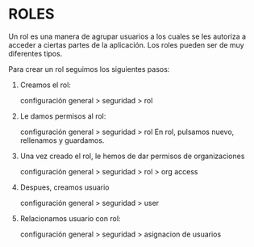 ROLES
=====
Un rol es una manera de agrupar usuarios a los cuales se les autoriza a acceder
a ciertas partes de la aplicación. Los roles pueden ser de muy diferentes tipos.

Para crear un rol seguimos los siguientes pasos:

1. Creamos el rol:

	configuración general > seguridad > rol

1. Le damos permisos al rol:
	
	configuración general > seguridad > rol
En rol, pulsamos nuevo, rellenamos y guardamos.

3. Una vez creado el rol, le hemos de dar permisos de organizaciones

	configuración general > seguridad > rol > org access

4. Despues, creamos usuario
	
	configuración general > seguridad > user

6. Relacionamos usuario con rol:

	configuración general > seguridad > asignacion de usuarios



